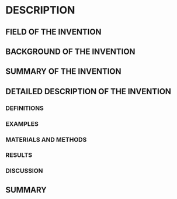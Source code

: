 # DESCRIPTION

## FIELD OF THE INVENTION

## BACKGROUND OF THE INVENTION

## SUMMARY OF THE INVENTION

## DETAILED DESCRIPTION OF THE INVENTION

### DEFINITIONS

### EXAMPLES

### MATERIALS AND METHODS

### RESULTS

### DISCUSSION

## SUMMARY


